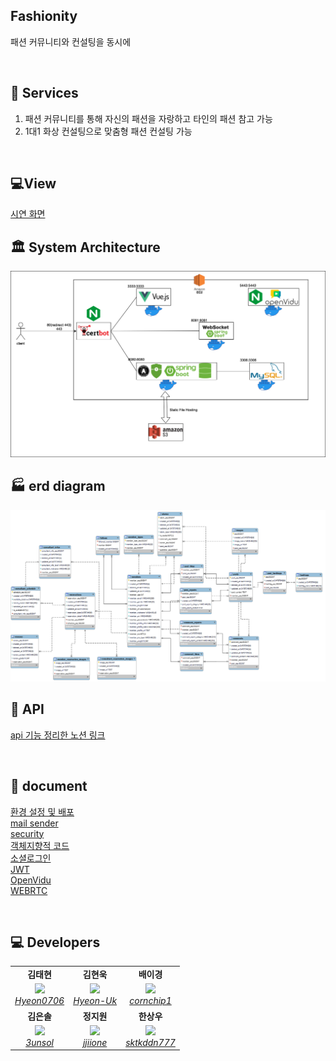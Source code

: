 ## Fashionity

패션 커뮤니티와 컨설팅을 동시에

<br/>

## 🚀 Services

1. 패션 커뮤니티를 통해 자신의 패션을 자랑하고 타인의 패션 참고 가능
2. 1대1 화상 컨설팅으로 맞춤형 패션 컨설팅 가능

<br/>

## 💻View

[시연 화면](./document/VIEW.md)

## 🏛 System Architecture

<img src = "./img/system-architecture.png">

<br/>

## 🏭 erd diagram

<img src = "./img/erd.png">

<br/>

## 🍊 API

[api 기능 정리한 노션 링크](https://www.notion.so/API-d41cb070f3e14dfd935a144ef888a65d?pvs=4)

<br/>

## 📝 document

[환경 설정 및 배포](./document/setting-distribution.md)  
[mail sender](./document/mail-sender.md)  
[security](./document/security.md)  
[객체지향적 코드](./document/object-oriented.md)  
[소셜로그인](./document/social-login.md)  
[JWT](./document/jwt.md)  
[OpenVidu](./document/openvidu.md)  
[WEBRTC](./document/webrtc.md)

<br/>

## 💻 Developers

<div align="center">
<table>
    <tr align="center">
        <td><B>김태현</B></td>
        <td><B>김현욱</B></td>
        <td><B>배이경</B></td>
    </tr>
    <tr align="center">
        <td>
            <img src="https://github.com/Hyeon0706.png?size=100">
            <br>
            <a href="https://github.com/Hyeon0706"><I>Hyeon0706</I></a>
        </td>
        <td>
            <img src="https://github.com/Hyeon-Uk.png?size=100">
            <br>
            <a href="https://github.com/Hyeon-Uk"><I>Hyeon-Uk</I></a>
        </td>
        <td>
            <img src="https://github.com/cornchip1.png?size=100">
            <br>
            <a href="https://github.com/cornchip1"><I>cornchip1</I></a>
        </td>
    </tr>
    <tr align="center">
        <td><B>김은솔</B></td>
        <td><B>정지원</B></td>
        <td><B>한상우</B></td>
    </tr>
    <tr align="center">
        <td>
            <img src="https://github.com/3unsol.png?size=100">
            <br>
            <a href="https://github.com/3unsol"><I>3unsol</I></a>
        </td>
        <td>
            <img src="https://github.com/jjiione.png?size=100">
            <br>
            <a href="https://github.com/jjiione"><I>jjiione</I></a>
        </td>
        <td>
            <img src="https://github.com/sktkddn777.png?size=100">
            <br>
            <a href="https://github.com/sktkddn777"><I>sktkddn777</I></a>
        </td>
    </tr>
</table>
</div>
